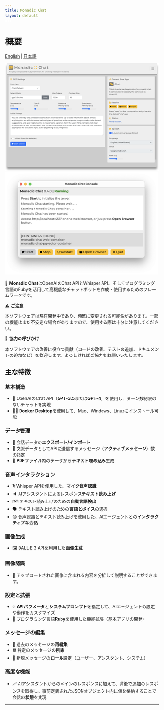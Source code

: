 ```yaml
---
title: Monadic Chat
layout: default
---
```


# 概要

[English](/monadic-chat/overview) |
[日本語](/monadic-chat/overview_ja)

<img src="./assets/images/screenshot-01.png" width="700px"/>

<img src="./assets/images/monadic-chat-console.png" width="500px"/>

🌟 **Monadic Chat**はOpenAIのChat APIとWhisper API、そしてプログラミング言語のRubyを活用して高機能なチャットボットを作成・使用するためのフレームワークです。

⚠️  **ご注意**

本ソフトウェアは現在開発中であり、頻繁に変更される可能性があります。一部の機能はまだ不安定な場合がありますので、使用する際は十分に注意してください。

📢 **協力の呼びかけ**

本ソフトウェアの改善に役立つ貢献（コードの改善、テストの追加、ドキュメントの追加など）を歓迎します。よろしければご協力をお願いいたします。

## 主な特徴

### 基本構造

- 🤖 OpenAIのChat API（**GPT-3.5**または**GPT-4**）を使用し、ターン数制限のないチャットを実現
- 👩‍💻 **Docker Desktop**を使用して、Mac、Windows、Linuxにインストール可能

### データ管理

- 💾 会話データの**エクスポート/インポート**
- 💬 文脈データとしてAPIに送信するメッセージ（**アクティブメッセージ**）数の指定
- 🔢 **PDFファイル**内のデータから**テキスト埋め込み**生成

### 音声インタラクション

- 🎙️ Whisper APIを使用した、**マイク音声認識**
- 🔈 AIアシスタントによるレスポンス**テキスト読み上げ**
- 🗺️ テキスト読み上げのための**自動言語検出**
- 🗣️ テキスト読み上げのための**言語とボイス**の選択
- 😊 音声認識とテキスト読み上げを使用した、AIエージェントとの**インタラクティブな会話**

### 画像生成

- 🖼️ DALL·E 3 APIを利用した**画像生成**

### 画像認識

- 👀 アップロードされた画像に含まれる内容を分析して説明することができます。

### 設定と拡張

- 💡 **APIパラメータ**と**システムプロンプト**を指定して、AIエージェントの設定や動作をカスタマイズ
- 💎 プログラミング言語**Ruby**を使用した機能拡張（基本アプリの開発）

### メッセージの編集

- 📝 過去のメッセージの**再編集**
- 🗑️ 特定のメッセージの**削除**
- 📜 新規メッセージの**ロール**設定（ユーザー、アシスタント、システム）

### 高度な機能

- 🪄 AIアシスタントからのメインのレスポンスに加えて、背後で追加のレスポンスを取得し、事前定義されたJSONオブジェクト内に値を格納することで会話の**状態**を実現

<script src="https://cdn.jsdelivr.net/npm/jquery@3.5.0/dist/jquery.min.js"></script>
<script src="https://cdn.jsdelivr.net/npm/lightbox2@2.11.3/src/js/lightbox.js"></script>

---

<script>
  function copyToClipBoard(id){
    var copyText =  document.getElementById(id).innerText;
    document.addEventListener('copy', function(e) {
        e.clipboardData.setData('text/plain', copyText);
        e.preventDefault();
      }, true);
    document.execCommand('copy');
    alert('copied');
  }
</script>
